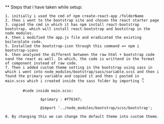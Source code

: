\*\* Steps that i have taken while setup:

    1. initially i used the cmd of npm create-react-app /folderName
    2. then i went to the bootstrap site and chosen the react starter page
    3. copied the cmd in which it has npm install react-bootstrap bootstrap. which will install react-bootstrap and bootstrap in the node modules.
    4. then i modified the app.js file and eradicated the existing boilerplate code.
    5. Installed the bootstrap-icon through this command => npm i bootstrap-icons
    6. then analyzed the different between the raw html + bootstrap code nand the react as well. In which, the code is writtend in the format of component instead of raw code.
    7. Then i added custom theme setting in the bootstrap using sass in which i went into node_modules/bootstrap/sass/variable.scss and then i found the primary variable and copied it and then i pasted in main.scss which i created inside the sass folder by importing 👇

            #code inside main.scss:

                    $primary : #ff6347;

                    @import '../node_modules/bootstrap/scss/bootstrap';
        
    8. By changing this we can change the default theme into custom theme.
    
